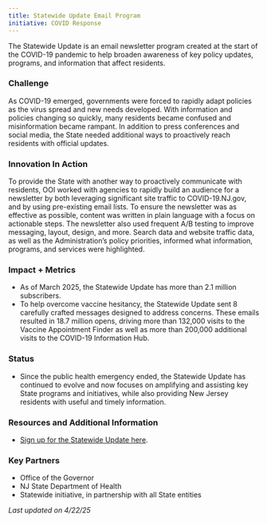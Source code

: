 ```yaml
---
title: Statewide Update Email Program
initiative: COVID Response
---
```


The Statewide Update is an email newsletter program created at the start of the COVID-19 pandemic to help broaden awareness of key policy updates, programs, and information that affect residents.

### Challenge

As COVID-19 emerged, governments were forced to rapidly adapt policies as the virus spread and new needs developed. With information and policies changing so quickly, many residents became confused and misinformation became rampant. In addition to press conferences and social media, the State needed additional ways to proactively reach residents with official updates.

### Innovation In Action

To provide the State with another way to proactively communicate with residents, OOI worked with agencies to rapidly build an audience for a newsletter by both leveraging significant site traffic to COVID-19.NJ.gov, and by using pre-existing email lists. To ensure the newsletter was as effective as possible, content was written in plain language with a focus on actionable steps. The newsletter also used frequent A/B testing to improve messaging, layout, design, and more. Search data and website traffic data, as well as the Administration’s policy priorities, informed what information, programs, and services were highlighted.

### Impact \+ Metrics

* As of March 2025, the Statewide Update has more than 2.1 million subscribers.   
* To help overcome vaccine hesitancy, the Statewide Update sent 8 carefully crafted messages designed to address concerns. These emails resulted in 18.7 million opens, driving more than 132,000 visits to the Vaccine Appointment Finder as well as more than 200,000 additional visits to the COVID-19 Information Hub.

### Status

* Since the public health emergency ended, the Statewide Update has continued to evolve and now focuses on amplifying and assisting key State programs and initiatives, while also providing New Jersey residents with useful and timely information. 

### Resources and Additional Information

* [Sign up for the Statewide Update here](https://public.govdelivery.com/accounts/NJGOV/subscriber/new?preferences=true#tab1).

### Key Partners

* Office of the Governor  
* NJ State Department of Health  
* Statewide initiative, in partnership with all State entities

*Last updated on 4/22/25*

